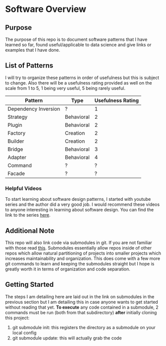 # Software Overview

## Purpose

The purpose of this repo is to document software patterns that I have learned so far, found useful/applicable to data science and give links or examples that I have done.

## List of Patterns

I will try to organize these patterns in order of usefulness but this is subject to change. Also there will be a usefulness rating provided as well on the scale from 1 to 5, 1 being very useful, 5 being rarely useful.


Pattern | Type | Usefulness Rating
--- | --- | ---
Dependency Inversion | ? | 1
Strategy | Behavioral | 2
Plugin | Behavioral | 2
Factory | Creation | 2
Builder | Creation | 2
Bridge | Behavioral | 3
Adapter | Behavioral | 4
Command | ? | ?
Facade | ? | ?

### Helpful Videos

To start learning about software design patterns, I started with youtube series and the author did a very good job. I would recommend these videos to anyone interesting in learning about software design. You can find the link to the series [here](https://www.youtube.com/watch?v=qR4-PBLUZNw&list=PLC0nd42SBTaNuP4iB4L6SJlMaHE71FG6N).

## Additional Note

This repo will also link code via submodules in git. If you are not familiar with those read [this](https://git-scm.com/book/en/v2/Git-Tools-Submodules). Submodules essentially allow repos inside of other repos which allow natural partitioning of projects into smaller projects which increases maintainability and organization. This does come with a few more git commands to learn and keeping the submodules straight but I hope is greatly worth it in terms of organization and code separation.

## Getting Started

The steps I am detailing here are laid out in the link on submodules in the previous section but I am detailing this in case anyone wants to get started without reading that yet. __To execute__ any code contained in a submodule, 2 commands must be run (both from that subdirectory) __after__ initially cloning this project:

1. git submodule init: this registers the directory as a submodule on your local config
2. git submodule update: this will actually grab the code




